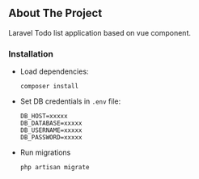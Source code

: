 ## About The Project
Laravel Todo list application based on vue component.

### Installation
* Load dependencies:
    ```
    composer install
    ```
* Set DB credentials in `.env` file:
    ```
    DB_HOST=xxxxx
    DB_DATABASE=xxxxx
    DB_USERNAME=xxxxx
    DB_PASSWORD=xxxxx
    ```
* Run migrations
     ```
    php artisan migrate
     ```
